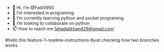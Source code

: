 - 👋 Hi, I’m @Fadi0950
- 👀 I’m interested in programing
- 🌱 I’m currently learning python and socket programing
- 💞️ I’m looking to collaborate on python
- 📫 How to reach me fahadalikhan429@gmail.com

<!---
Fadi0950/Fadi0950 is a ✨ special ✨ repository because its `README.md` (this file) appears on your GitHub profile.
You can click the Preview link to take a look at your changes.
--->
#hello this feature-1-readme-instructions
#just checking how two branches works
